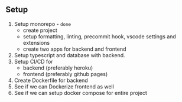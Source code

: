 ## Setup

1. Setup monorepo - `done`
    - create project
    - setup formatting, linting, precommit hook, vscode settings and extensions
    - create two apps for backend and frontend
2. Setup typescript and database with backend.
3. Setup CI/CD for
    - backend (preferably heroku)
    - frontend (preferably github pages)
4. Create Dockerfile for backend
5. See if we can Dockerize frontend as well
6. See if we can setup docker compose for entire project

